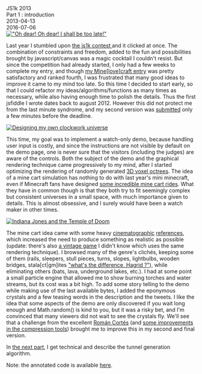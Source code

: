 <div class="series">JS1k 2013</div>
<div class="title">Part 1 : introduction</div>
<div class="pubdate">2013-04-13</div>
<div class="lastmodifdate">2016-07-06</div>

<a class="illustration" href="//en.wikipedia.org/wiki/White_Rabbit">
    <img src="//blog.gatewaydrumsmokers.com/wp-content/uploads/2015/06/mctwisp___the_white_rabbit_by_fallenangel1224-291x300.jpg" title="&quot;Oh dear! Oh dear! I shall be too late!&quot;"/>
</a>

Last year I stumbled upon <a title="JS1K" href="//js1k.com">the js1k contest </a>and it clicked at once. The combination of constraints and freedom, added to the fun and possibilities brought by javascript/canvas was a magic cocktail I couldn't resist. But since the competition had already started, I only had a few weeks to complete my entry, and though [my Mine[love]craft entry](//js1k.com/1282 "Mine[love]craft (js1k 2012)") was pretty satisfactory and ranked fourth, I was frustrated that many good ideas to improve it came to my mind too late. So this time I decided to start early, so that I could refactor my ideas/algorithms/functions as many times as necessary, while also having enough time to polish the details. Thus the first jsfiddle I wrote dates back to august 2012. However this did not protect me from the last minute syndrome, and my second version was <a title="Strange crystal II" href="//twitter.com/ehouais/status/318673499017338880">submitted</a> only a few minutes before the deadline.

<a class="illustration" href="//en.wikipedia.org/wiki/Clockwork_universe">
    <img src="//ehouais.net/blog/wp-content/uploads/2013/04/clockwork1-e1365863873450-150x150.jpg" title="Designing my own clockwork universe"/>
</a>

This time, my goal was to implement a watch-only demo, because handling user input is costly, and since the instructions are not visible by default on the demo page, one is never sure that the visitors (including the judges) are aware of the controls. Both the subject of the demo and the graphical rendering technique came progressively to my mind, after I started optimizing the rendering of randomly generated <a title="octree" href="//en.wikipedia.org/wiki/Octree">3D voxel octrees</a>. The idea of a mine cart simulation has nothing to do with last year's mini minecraft, even if Minecraft fans have designed <a title="Beetle Juice - A Minecraft Roller Coaster" href="//www.youtube.com/watch?v=afcudstM9zA">some incredible mine cart rides</a>. What they have in common though is that they both try to fit seemingly complex but consistent universes in a small space, with much importance given to details. This is almost obsessive, and I surely would have been a watch maker in other times.

<a class="illustration" href="//www.youtube.com/watch?v=8oaccb5NxOc">
    <img src="//ehouais.net/blog/wp-content/uploads/2013/04/templeofdoom-e1365854409491-150x150.jpg" title="Indiana Jones and the Temple of Doom"/>
</a>

The mine cart idea came with some heavy [cinematographic](//www.youtube.com/watch?v=pvmXmIHjQ2E "Temple of Doom") [references](//www.youtube.com/watch?v=z-o1cNXUzoE "Gringotts"), which increased the need to produce something as realistic as possible (update: there's also [a vintage game](//www.youtube.com/watch?v=GQd3FFT7pnc "Rail Chase") I didn't know which uses the same rendering technique). I browsed many of the genre's clichés, keeping some of them (rails, sleepers, stull pieces, turns, slopes, lightbulbs, wooden bridges, stala[ct|gm]ites <a title="stalactites or stalagmites ?" href="//www.goodreads.com/quotes/253813-i-never-know-harry-called-to-hagrid-over-the-noise">"what's the difference, Hagrid ?"</a>), while eliminating others (bats, lava, underground lakes, etc.). I had at some point a small particle engine that allowed me to show burning torches and water streams, but its cost was a bit high. To add some story telling to the demo while making use of the last available bytes, I added the eponymous crystals and a few teasing words in the description and the tweets. I like the idea that some aspects of the demo are only discovered if you wait long enough and Math.random() is kind to you, but it was a risky bet, and I'm convinced that many viewers did not wait to see the crystals fly. We'll see that a challenge from the excellent <a title="Román Cortés" href="//romancortes.com/">Román Cortés</a> (and <a title="RegPack" href="//github.com/Siorki/RegPack">some improvements in the compression tools</a>) brought me to improve this in my second and final version.

In [the next part](/2013/04/js1k-2013-part-2-tunnel-generation "tunnel generation"), I get technical and describe the tunnel generation algorithm.

Note: the annotated code is available [here](//github.com/ehouais/js1k).
